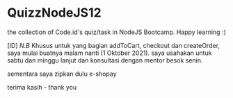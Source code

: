 # QuizzNodeJS12
the collection of Code.id's quiz/task in NodeJS Bootcamp. Happy learning :)





[ID]
*N.B*
Khusus untuk yang bagian addToCart, checkout dan createOrder, saya mulai buatnya malam nanti (1 Oktober 2021).
saya usahakan untuk sabtu dan minggu lanjut dan konsultasi dengan mentor besok senin.

sementara saya zipkan dulu e-shopay

terima kasih - thank you
